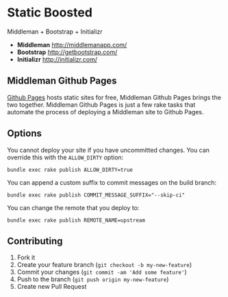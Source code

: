 # Static Boosted

Middleman + Bootstrap + Initializr

- **Middleman** http://middlemanapp.com/
- **Bootstrap** http://getbootstrap.com/
- **Initializr** http://initializr.com/

## Middleman Github Pages

[Github Pages](http://pages.github.com) hosts static sites for free, Middleman Github 
Pages brings the two together. Middleman Github Pages is just a few rake tasks 
that automate the process of deploying a Middleman site to Github Pages.

## Options

You cannot deploy your site if you have uncommitted changes. You can
override this with the `ALLOW_DIRTY` option:

```shell
bundle exec rake publish ALLOW_DIRTY=true
```

You can append a custom suffix to commit messages on the build branch:

```shell
bundle exec rake publish COMMIT_MESSAGE_SUFFIX="--skip-ci"
```

You can change the remote that you deploy to:

```shell
bundle exec rake publish REMOTE_NAME=upstream
```

## Contributing

1. Fork it
2. Create your feature branch (`git checkout -b my-new-feature`)
3. Commit your changes (`git commit -am 'Add some feature'`)
4. Push to the branch (`git push origin my-new-feature`)
5. Create new Pull Request
